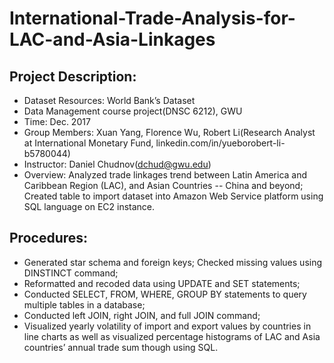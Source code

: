 # International-Trade-Analysis-for-LAC-and-Asia-Linkages

## Project Description:
* Dataset Resources: World Bank’s Dataset
* Data Management course project(DNSC 6212), GWU
* Time: Dec. 2017
* Group Members: Xuan Yang, Florence Wu, Robert Li(Research Analyst at International Monetary Fund, linkedin.com/in/yueborobert-li-b5780044)
* Instructor: Daniel Chudnov(dchud@gwu.edu)
* Overview: Analyzed trade linkages trend between Latin America and Caribbean Region (LAC), and Asian Countries -- China and beyond; Created table to import dataset into Amazon Web Service platform using SQL language on EC2 instance.

## Procedures:
* Generated star schema and foreign keys; Checked missing values using DINSTINCT command; 
* Reformatted and recoded data using UPDATE and SET statements; 
* Conducted SELECT, FROM, WHERE, GROUP BY statements to query multiple tables in a database; 
* Conducted left JOIN, right JOIN, and full JOIN command; 
* Visualized yearly volatility of import and export values by countries in line charts as well as visualized percentage histograms of LAC and Asia countries’ annual trade sum though using SQL.
